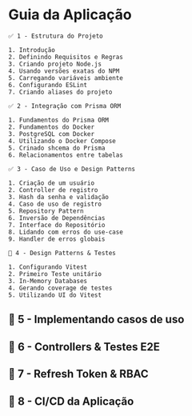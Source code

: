 # Guia da Aplicação

```
✅ 1 - Estrutura do Projeto

1. Introdução
2. Definindo Requisitos e Regras
3. Criando projeto Node.js
4. Usando versões exatas do NPM
5. Carregando variáveis ambiente
6. Configurando ESLint
7. Criando aliases do projeto
```

```
✅ 2 - Integração com Prisma ORM

1. Fundamentos do Prisma ORM
2. Fundamentos do Docker
3. PostgreSQL com Docker
4. Utilizando o Docker Compose
5. Crinado shcema do Prisma
6. Relacionamentos entre tabelas

```

```
✅ 3 - Caso de Uso e Design Patterns

1. Criação de um usuário
2. Controller de registro
3. Hash da senha e validação
4. Caso de uso de registro
5. Repository Pattern
6. Inversão de Dependências
7. Interface do Repositório
8. Lidando com erros do use-case
9. Handler de erros globais
```

```
📑 4 - Design Patterns & Testes

1. Configurando Vitest
2. Primeiro Teste unitário
3. In-Memory Databases
4. Gerando coverage de testes
5. Utilizando UI do Vitest
```

## 📑 5 - Implementando casos de uso

## 📑 6 - Controllers & Testes E2E

## 📑 7 - Refresh Token & RBAC

## 📑 8 - CI/CD da Aplicação
